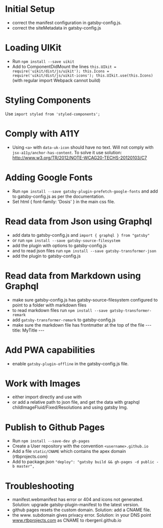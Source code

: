
# Initial Setup
- correct the manifest configuration in gatsby-config.js.
- correct the siteMetadata in gatsby-config.js

# Loading UIKit
- Run `npm install --save uikit`
- Add to ComponentDidMount the lines `this.UIkit = require('uikit/dist/js/uikit'); this.Icons = require('uikit/dist/js/uikit-icons'); this.UIkit.use(this.Icons)` (with regular import Webpack cannot build)

# Styling Components
Use `import styled from 'styled-components';`

# Comply with A11Y
- Using `<a>` with `data-uk-icon` should have no text. Will not comply with `jsx-a11y/anchor-has-content`. To solve it use solution: http://www.w3.org/TR/2012/NOTE-WCAG20-TECHS-20120103/C7

# Adding Google Fonts
- Run `npm install --save gatsby-plugin-prefetch-google-fonts` and add to gatsby-config.js as per the documentation.
- Set html { font-family: 'Dosis' } in the main css file.

# Read data from Json using Graphql
- add data to gatsby-config.js and `import { graphql } from "gatsby"`
- or run `npm install --save gatsby-source-filesystem`
- add the plugin with options to gatsby-config.js
- and to read json files run `npm install --save gatsby-transformer-json`
- add the plugin to gatsby-config.js

# Read data from Markdown using Graphql
- make sure gatsby-config.js has gatsby-source-filesystem configured to point to a folder with markdown files
- to read markdown files run `npm install --save gatsby-transformer-remark`
- add `gatsby-transformer-remark` to gatsby-config.js
- make sure the markdown file has frontmatter at the top of the file --- title: MyTitle ---


# Add PWA capabilities
- enable `gatsby-plugin-offline` in the gatsby-config.js file.

# Work with Images
- either import directly and use with <img/>
- or add a relative path to json file, and get the data with graphql childImageFluid/Fixed/Resolutions and using gatsby Img.

# Publish to Github Pages
- Run `npm install --save-dev gh-pages`
- Create a User repository with the convention `<username>.github.io`
- Add a file `static/CNAME` which contains the apex domain (rtbprojects.com)
- Add to package.json `"deploy": "gatsby build && gh-pages -d public -b master",`


# Troubleshooting
- manifest.webmanifest has error or 404 and icons not generated. Solution: upgrade gatsby-plugin-manifest to the latest version.
- github pages resets the custom domain. Solution: add a CNAME file.
- the www. subdomain gives privacy error. Solution: in your DNS point www.rtbprojects.com as CNAME to rbergenl.github.io
